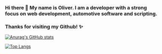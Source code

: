 ### Hi there 👋 My name is Oliver. I am a developer with a strong focus on web development, automotive software and scripting. 
### Thanks for visiting my Github! ✨


[![Anurag's GitHub stats](https://github-readme-stats.vercel.app/api?username=OliverGraml&theme=algolia&hide=stars)](https://github.com/anuraghazra/github-readme-stats)


[![Top Langs](https://github-readme-stats.vercel.app/api/top-langs/?username=OliverGraml&show_icons=true&theme=algolia&layout=compact)](https://github.com/anuraghazra/github-readme-stats)
